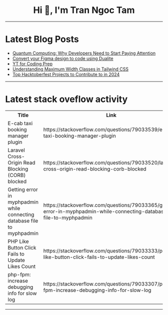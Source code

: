 <h1 align="center">Hi 👋, I'm Tran Ngoc Tam</h1>

---

# Latest Blog Posts 
<!-- BLOG-POST-LIST:START -->
- [Quantum Computing: Why Developers Need to Start Paying Attention](https://dev.to/hikolakita/quantum-computing-why-developers-need-to-start-paying-attention-30e1)
- [Convert your Figma design to code using Dualite](https://dev.to/dualitedev/convert-your-figma-design-to-code-using-dualite-4leh)
- [YT for Coding Prep](https://dev.to/sarthakkarora/yt-for-coding-prep-4kjk)
- [Understanding Maximum Width Classes in Tailwind CSS](https://dev.to/susheel_kumar/understanding-maximum-width-classes-in-tailwind-css-59fe)
- [Top Hacktoberfest Projects to Contribute to in 2024](https://dev.to/jaysaadana/top-hacktoberfest-projects-to-contribute-to-in-2024-1811)
<!-- BLOG-POST-LIST:END -->

---

# Latest stack oveflow activity
<table>
  <tr><th>Title</th><th>Link</th></tr>
  <!-- STACKOVERFLOW:START --><tr><td>E-cab taxi booking manager plugin</td><td>https://stackoverflow.com/questions/79033539/e-cab-taxi-booking-manager-plugin</td></tr><tr><td>Laravel Cross-Origin Read Blocking &lpar;CORB&rpar; blocked</td><td>https://stackoverflow.com/questions/79033520/laravel-cross-origin-read-blocking-corb-blocked</td></tr><tr><td>Getting error in myphpadmin while connecting database file to myphpadmin</td><td>https://stackoverflow.com/questions/79033365/getting-error-in-myphpadmin-while-connecting-database-file-to-myphpadmin</td></tr><tr><td>PHP Like Button Click Fails to Update Likes Count</td><td>https://stackoverflow.com/questions/79033333/php-like-button-click-fails-to-update-likes-count</td></tr><tr><td>php-fpm: increase debugging info for slow log</td><td>https://stackoverflow.com/questions/79033307/php-fpm-increase-debugging-info-for-slow-log</td></tr><!-- STACKOVERFLOW:END -->
</table>

---


